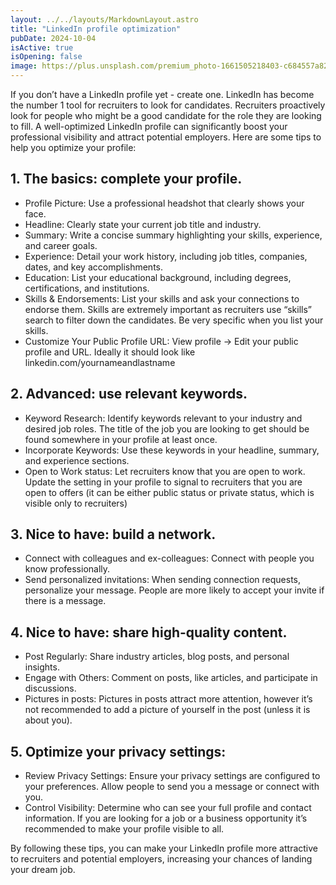 ```yaml
---
layout: ../../layouts/MarkdownLayout.astro
title: "LinkedIn profile optimization"
pubDate: 2024-10-04
isActive: true
isOpening: false
image: https://plus.unsplash.com/premium_photo-1661505218403-c684557a824d?w=500
---
```


If you don’t have a LinkedIn profile yet - create one. LinkedIn has become the number 1 tool for recruiters to look for candidates. Recruiters proactively look for people who might be a good candidate for the role they are looking to fill. 
A well-optimized LinkedIn profile can significantly boost your professional visibility and attract potential employers. Here are some tips to help you optimize your profile:

## 1. The basics: complete your profile.
- Profile Picture: Use a professional headshot that clearly shows your face.
- Headline: Clearly state your current job title and industry.
- Summary: Write a concise summary highlighting your skills, experience, and career goals.
- Experience: Detail your work history, including job titles, companies, dates, and key accomplishments.
- Education: List your educational background, including degrees, certifications, and institutions.
- Skills & Endorsements: List your skills and ask your connections to endorse them. Skills are extremely important as recruiters use “skills” search to filter down the candidates. Be very specific when you list your skills.
- Customize Your Public Profile URL: View profile -> Edit your public profile and URL. Ideally it should look like linkedin.com/yournameandlastname 

## 2. Advanced: use relevant keywords.
- Keyword Research: Identify keywords relevant to your industry and desired job roles. The title of the job you are looking to get should be found somewhere in your profile at least once.
- Incorporate Keywords: Use these keywords in your headline, summary, and experience sections.
- Open to Work status: Let recruiters know that you are open to work. Update the setting in your profile to signal to recruiters that you are open to offers (it can be either public status or private status, which is visible only to recruiters)

## 3. Nice to have: build a network.
- Connect with colleagues and ex-colleagues: Connect with people you know professionally.
- Send personalized invitations: When sending connection requests, personalize your message. People are more likely to accept your invite if there is a message. 

## 4. Nice to have: share high-quality content.
- Post Regularly: Share industry articles, blog posts, and personal insights.
- Engage with Others: Comment on posts, like articles, and participate in discussions.
- Pictures in posts: Pictures in posts attract more attention, however it’s not recommended to add a picture of yourself in the post (unless it is about you). 

## 5. Optimize your privacy settings:
- Review Privacy Settings: Ensure your privacy settings are configured to your preferences. Allow people to send you a message or connect with you. 
- Control Visibility: Determine who can see your full profile and contact information. If you are looking for a job or a business opportunity it’s recommended to make your profile visible to all. 

By following these tips, you can make your LinkedIn profile more attractive to recruiters and potential employers, increasing your chances of landing your dream job.

